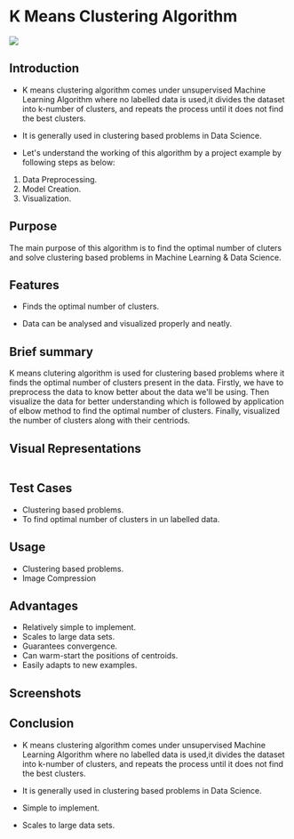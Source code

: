 # **K Means Clustering Algorithm**

![](https://github.com/ayushi424/winter-of-contributing/blob/Datascience_With_Python/Datascience_With_Python/Machine%20Learning/Algorithms/K%20Means%20Clustering%20Algorithm/Images/k3.png)
## **Introduction**

- K means clustering algorithm comes under unsupervised Machine Learning Algorithm where no labelled data is used,it divides the dataset into k-number of clusters, and repeats the process until it does not find the best clusters.

- It is generally used in clustering based problems in Data Science.

- Let's understand the working of this algorithm by a project example by following steps as below:

 1. Data Preprocessing.
 2. Model Creation.
 3. Visualization.

## **Purpose** 

The main purpose of this algorithm is to find the optimal number of cluters and solve clustering based problems in Machine Learning & Data Science.

## **Features**

- Finds the optimal number of clusters.

- Data can be analysed and visualized properly and neatly.

## **Brief summary** 

K means clutering algorithm is used for clustering based problems where it finds the optimal number of clusters present in the data. Firstly, we have to preprocess the data to know better about the data we'll be using.
Then visualize the data for better understanding which is followed by application of elbow method to find the optimal number of clusters.
Finally, visualized the number of clusters along with their centriods.


## **Visual Representations**
![]()

## **Test Cases**

- Clustering based problems.
- To find optimal number of clusters in un labelled data.

## **Usage**

- Clustering based problems.
- Image Compression

## **Advantages**

- Relatively simple to implement.
- Scales to large data sets.
- Guarantees convergence.
- Can warm-start the positions of centroids.
- Easily adapts to new examples.

## **Screenshots**


## **Conclusion**

- K means clustering algorithm comes under unsupervised Machine Learning Algorithm where no labelled data is used,it divides the dataset into k-number of clusters, and repeats the process until it does not find the best clusters.

- It is generally used in clustering based problems in Data Science.

- Simple to implement.

- Scales to large data sets.
